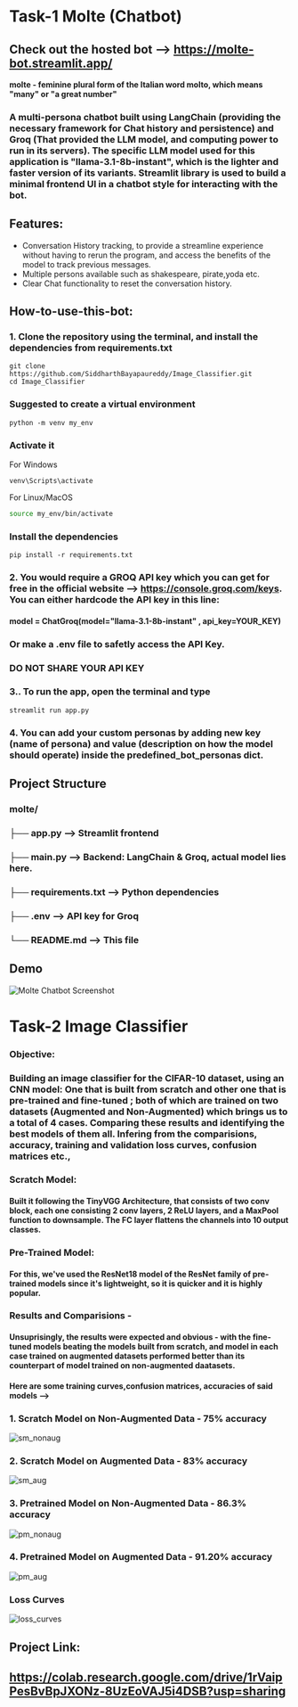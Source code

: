 # **Task-1  Molte (Chatbot)**

## Check out the hosted bot --> https://molte-bot.streamlit.app/

**molte  - feminine plural form of the Italian word molto, which means "many" or "a great number"** 

### A multi-persona chatbot built using **LangChain** (providing the necessary framework for Chat history and persistence) and **Groq** (That provided the LLM model, and computing power to run in its servers). The specific LLM model used for this application is "llama-3.1-8b-instant", which is the lighter and faster version of its variants. Streamlit library is used to build a minimal frontend UI in a chatbot style for interacting with the bot. 

## Features:
- Conversation History tracking, to provide a streamline experience without having to rerun the program, and access the benefits of the model to track previous messages. 
- Multiple persons available such as shakespeare, pirate,yoda etc.
- Clear Chat functionality to reset the conversation history.

## How-to-use-this-bot: 

### 1. Clone the repository using the terminal, and install the dependencies from requirements.txt
```terminal
git clone https://github.com/SiddharthBayapaureddy/Image_Classifier.git
cd Image_Classifier
```

### Suggested to create a virtual environment
```terminal
python -m venv my_env
```

### Activate it
For Windows
```terminal
venv\Scripts\activate
```

For Linux/MacOS
```bash
source my_env/bin/activate
```

### Install the dependencies
```terminal
pip install -r requirements.txt
```

### 2. You would require a GROQ API key which you can get for free in the official website --> https://console.groq.com/keys. You can either hardcode the API key in this line: 
#### model = ChatGroq(model="llama-3.1-8b-instant" , api_key=YOUR_KEY)
### Or make a .env file to safetly access the API Key. 
### **DO NOT SHARE YOUR API KEY**


### 3.. To run the app, open the terminal and type
```terminal
streamlit run app.py
```

### 4. You can add your custom personas by adding new key (name of persona) and value (description on how the model should operate) inside the predefined_bot_personas dict.


## Project Structure

### molte/
### ├── app.py           --> Streamlit frontend
### ├── main.py          --> Backend: LangChain & Groq, actual model lies here. 
### ├── requirements.txt --> Python dependencies
### ├── .env             --> API key for Groq 
### └── README.md        --> This file


## Demo 
![Molte Chatbot Screenshot](molte/demo/image.png)


# **Task-2 Image Classifier**

### Objective:
### Building an image classifier for the CIFAR-10 dataset, using an CNN model: One that is built from scratch and other one that is pre-trained and fine-tuned ; both of which are trained on two datasets (Augmented and Non-Augmented) which brings us to a total of 4 cases. Comparing these results and identifying the best models of them all. Infering from the comparisions, accuracy, training and validation loss curves, confusion matrices etc., 

### **Scratch Model:**
####  Built it following the TinyVGG Architecture, that consists of two conv block, each one consisting 2 conv layers, 2 ReLU layers, and a MaxPool function to downsample. The FC layer flattens the channels into 10 output classes. 

### **Pre-Trained Model:**
#### For this, we've used the ResNet18 model of the ResNet family of pre-trained models since it's lightweight, so it is quicker and it is highly popular. 


### Results and Comparisions - 
#### Unsuprisingly, the results were expected and obvious - with the fine-tuned models beating the models built from scratch, and model in each case trained on augmented datasets performed better than its counterpart of model trained on non-augmented daatasets. 

#### Here are some training curves,confusion matrices, accuracies of said models -->

### 1. Scratch Model on Non-Augmented Data - 75% accuracy
![sm_nonaug](imageClassifier/results/sm_nonaug.png)

### 2. Scratch Model on Augmented Data - 83% accuracy
![sm_aug](imageClassifier/results/sm_aug.png)

### 3. Pretrained Model on Non-Augmented Data - 86.3% accuracy
![pm_nonaug](imageClassifier/results/pm_nonaug.png)

### 4. Pretrained Model on Augmented Data - 91.20% accuracy
![pm_aug](imageClassifier/results/pm_aug.png)


### Loss Curves
![loss_curves](imageClassifier/results/losscurves.png)


## Project Link: 
## https://colab.research.google.com/drive/1rVaipPesBvBpJXONz-8UzEoVAJ5i4DSB?usp=sharing

